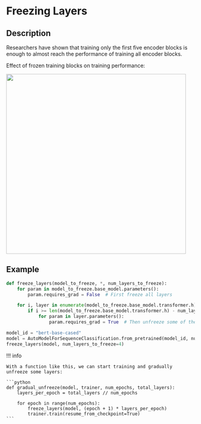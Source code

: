 # Freezing Layers

## Description

Researchers have shown that training only the first five encoder blocks is enough to almost reach the performance of training all encoder blocks.

Effect of frozen training blocks on training performance:

<img src="effect.png" style="width:5in" />

## Example

```python
def freeze_layers(model_to_freeze, *, num_layers_to_freeze):
    for param in model_to_freeze.base_model.parameters():
        param.requires_grad = False  # First freeze all layers

    for i, layer in enumerate(model_to_freeze.base_model.transformer.h):
        if i >= len(model_to_freeze.base_model.transformer.h) - num_layers_to_freeze:
            for param in layer.parameters():
                param.requires_grad = True  # Then unfreeze some of them

model_id = "bert-base-cased"
model = AutoModelForSequenceClassification.from_pretrained(model_id, num_labels=2)
freeze_layers(model, num_layers_to_freeze=4)
```

!!! info

    With a function like this, we can start training and gradually unfreeze some layers:

    ```python
    def gradual_unfreeze(model, trainer, num_epochs, total_layers):
        layers_per_epoch = total_layers // num_epochs

        for epoch in range(num_epochs):
            freeze_layers(model, (epoch + 1) * layers_per_epoch)
            trainer.train(resume_from_checkpoint=True)
    ```
